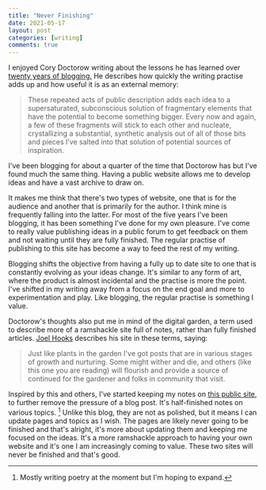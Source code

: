 ```yaml
---
title: "Never Finishing"
date: 2021-05-17
layout: post
categories: [writing]
comments: true
---
```


I enjoyed Cory Doctorow writing about the lessons he has learned over [twenty years of blogging.](https://doctorow.medium.com/the-memex-method-238c71f2fb46) He describes how quickly the writing practise adds up and how useful it is as an external memory:

> These repeated acts of public description adds each idea to a supersaturated, subconscious solution of fragmentary elements that have the potential to become something bigger. Every now and again, a few of these fragments will stick to each other and nucleate, crystallizing a substantial, synthetic analysis out of all of those bits and pieces I’ve salted into that solution of potential sources of inspiration.

<!--more-->

I've been blogging for about a quarter of the time that Doctorow has but I've found much the same thing. Having a public website allows me to develop ideas and have a vast archive to draw on.

It makes me think that there's two types of website, one that is for the audience and another that is primarily for the author. I think mine is frequently falling into the latter. For most of the five years I've been blogging, it has been something I've done for my own pleasure. I've come to really value publishing ideas in a public forum to get feedback on them and not waiting until they are fully finished. The regular practise of publishing to this site has become a way to feed the rest of my writing.

Blogging shifts the objective from having a fully up to date site to one that is constantly evolving as your ideas change. It's similar to any form of art, where the product is almost incidental and the practise is more the point. I've shifted in my writing away from a focus on the end goal and more to experimentation and play. Like blogging, the regular practise is something I value.

Doctorow's thoughts also put me in mind of the digital garden, a term used to describe more of a ramshackle site full of notes, rather than fully finished articles. [Joel Hooks](https://joelhooks.com/digital-garden) describes his site in these terms, saying:

> Just like plants in the garden I've got posts that are in various stages of growth and nurturing. Some might wither and die, and others (like this one you are reading) will flourish and provide a source of continued for the gardener and folks in community that visit.

Inspired by this and others, I've started keeping my notes on [this public site](https://notes.davidralphlewis.co.uk/), to further remove the pressure of a blog post. It's half-finished notes on various topics. [^1] Unlike this blog, they are not as polished, but it means I can update pages and topics as I wish. The pages are likely never going to be finished and that's alright, it's more about updating them and keeping me focused on the ideas. It's a more ramshackle approach to having your own website and it's one I am increasingly coming to value. These two sites will never be finished and that's good.

[^1]: Mostly writing poetry at the moment but I'm hoping to expand.
